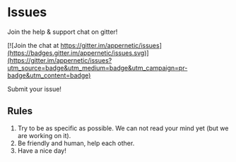 # Issues

Join the help & support chat on gitter!

[![Join the chat at https://gitter.im/appernetic/issues](https://badges.gitter.im/appernetic/issues.svg)](https://gitter.im/appernetic/issues?utm_source=badge&utm_medium=badge&utm_campaign=pr-badge&utm_content=badge)


Submit your issue!

## Rules
1. Try to be as specific as possible. We can not read your mind yet (but we are working on it).
2. Be friendly and human, help each other.
3. Have a nice day!
